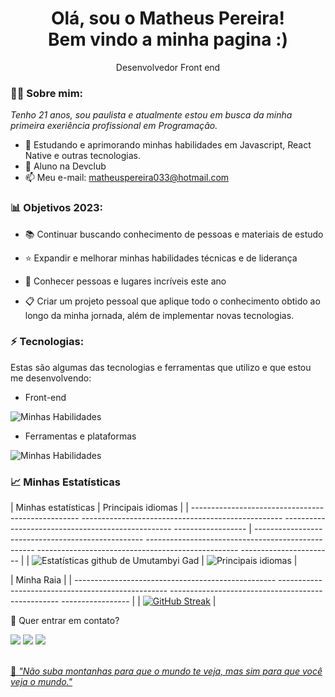 <h1 align='center'>
  Olá, sou o Matheus Pereira!
  <br/>
  Bem vindo a minha pagina :)
</h1>
<p align='center'>
  Desenvolvedor Front end
</p>

###  👱🏻 Sobre mim:

<p>
  <em>
    Tenho 21 anos, sou paulista e atualmente estou em busca da minha primeira exeriência profissional em Programação.
  </em>
</p>

- 🌱 Estudando e aprimorando minhas habilidades em Javascript, React Native e outras tecnologias.
- 🚀 Aluno na Devclub
- 📫 Meu e-mail: matheuspereira033@hotmail.com

###  📊 Objetivos 2023:

- 📚 Continuar buscando conhecimento de pessoas e materiais de estudo

- ⭐ Expandir e melhorar minhas habilidades técnicas e de liderança

- 💙 Conhecer pessoas e lugares incríveis este ano

- 📋 Criar um projeto pessoal que aplique todo o conhecimento obtido ao longo da minha jornada, além de implementar novas tecnologias.

###  ⚡ Tecnologias:

Estas são algumas das tecnologias e ferramentas que utilizo e que estou me desenvolvendo:

- Front-end

![ Minhas Habilidades ](https://skillicons.dev/icons?i=html,css,js,ts,react)

- Ferramentas e plataformas

![ Minhas Habilidades ](https://skillicons.dev/icons?i=git,figma)

###  📈 Minhas Estatísticas

| Minhas estatísticas | Principais idiomas |
| -------------------------------------------------- -------------------------------------------------- -------------------------------------------------- ------------------ | -------------------------------------------------- -------------------------------------------------- -------------------------------------------------- ----------------------- |
| ![Estatísticas github de Umutambyi Gad](https://github-readme-stats.vercel.app/api?username=matheuspereira033&show_icons=true&hide_border=true&count_private=true&theme=jolly) | ![Principais idiomas](https://github-readme-stats.vercel.app/api/top-langs/?username=matheuspereira033&langs_count=10&count_private=true&hide_border=true&theme=jolly&layout=compact) |


| Minha Raia |
| -------------------------------------------------- -------------------------------------------------- -------------------------------------------------- ----------------- |
| [![GitHub Streak](https://streak-stats.demolab.com/?user=matheuspereira033&theme=jolly)](https://git.io/streak-stats) |

💬 Quer entrar em contato?

<div>
  <a href="https://www.linkedin.com/in/matheuspereira-santos" target="_blank"><img src="https://img.shields.io/badge/-LinkedIn-%230077B5? style=for-the-badge&logo=linkedin&logoColor=white" target="_blank"></a>
  <a href="https://api.whatsapp.com/send/?phone=%2B5511941201897&text&app_absent=0" target="_blank"><img src="https://img.shields.io/badge/WhatsApp- 25D366?style=for-the-badge&logo=whatsapp&logoColor=white" target="_blank"></a>
  <a href = "mailto:matheuspereira033@hotmail.com"><img src="https://img.shields.io/badge/Microsoft_Outlook-0078D4?style=for-the-badge&logo=microsoft-outlook&logoColor=white" target="_blank"</a>
</div>
<br>
<p>🧠 <span style="font-style:italic">"Não suba montanhas para que o mundo te veja, mas sim para que você veja o mundo."</span></p>
  
